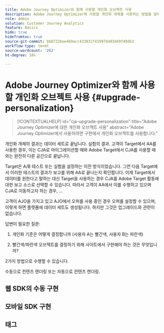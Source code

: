 ```yaml
---
title: Adobe Journey Optimizer와 함께 사용할 개인화 오브젝트 사용
description: Adobe Journey Optimizer에 사용할 개인화 개체를 사용하는 방법을 알아봅니다
role: Admin
solution: Customer Journey Analytics
feature: Basics
hide: true
hidefromtoc: true
source-git-commit: bb87226ee4b9acc433031f41997d403d49f48db3
workflow-type: tm+mt
source-wordcount: '262'
ht-degree: 16%

---
```


# Adobe Journey Optimizer와 함께 사용할 개인화 오브젝트 사용 {#upgrade-personalization}

<!-- markdownlint-disable MD034 -->

>[!CONTEXTUALHELP]
>id="cja-upgrade-personalization"
>title="Adobe Journey Optimizer에 대한 개인화 오브젝트 사용"
>abstract="Adobe Journey Optimizer에서 사용하려면 구현에서 개인화 오브젝트를 사용합니다."

<!-- markdownlint-enable MD034 -->

개인화 개체의 결과는 데이터 세트로 끝납니다. 실험의 결과. 고객이 Target에서 AA를 사용한 경우, 이는 CJA로 마이그레이션할 때와 Adobe Target에서 CJA를 사용할 때와는 완전히 다른 공간으로 끝납니다.

Target은 A/B 테스트 또는 실험을 설정하는 이전 방식이었습니다. 그런 다음 Target에서 이러한 테스트의 결과가 보고를 위해 AA로 끝나는지 확인합니다. 이제 Target에서 데이터를 원한다고 말하는 대신 Target을 사용하는 경우 CJA를 Adobe Target 활동에 대한 보고 소스로 선택할 수 있습니다. 따라서 고객이 AA에서 이를 수행하고 있으며 CJA로 이동하고자 하는 경우, ...

고객이 AJO을 가지고 있고 AJO에서 오퍼를 사용 중인 경우 오퍼를 설정할 수 있으며, 이렇게 하면 플랫폼에 데이터 세트도 생성됩니다. 하지만 그것은 업그레이드와 관련이 없습니다.



답변이 필요한 질문:

1. 개인화 기준은 어떻게 결정합니까 (사용자 A는 빨간색, 사용자 B는 파란색)

1. 빨간색/파란색 오브젝트를 결정하기 위해 사이트에서 구현해야 하는 것은 무엇입니까?


2가지 방법으로 수행할 수 있습니다.

수동으로 컨텐츠 렌더링 또는 자동으로 컨텐츠 렌더링.


## 웹 SDK의 수동 구현


## 모바일 SDK 구현





## 태그

